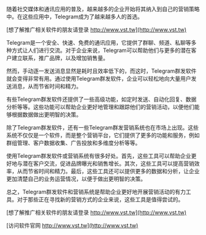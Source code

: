 随着社交媒体和通讯应用的普及，越来越多的企业开始将其纳入到自己的营销策略中。在这些应用中，Telegram成为了越来越多人的首选。

[想了解推广相关软件的朋友请登录 http://www.vst.tw](http://www.vst.tw)

Telegram是一个安全、快速、免费的通讯应用，它提供了群聊、频道、私聊等多种方式让人们进行交流。对于企业来说，Telegram可以帮助他们与更多的潜在客户建立联系，推广品牌，以及增加销售量。

然而，手动逐一发送消息显然是耗时且效率低下的，而这时，Telegram群发软件就会变得非常有用。通过使用Telegram群发软件，企业可以轻松地向大量用户发送消息，从而节省时间和精力。

有些Telegram群发软件还提供了一些高级功能，如定时发送、自动化回复、数据分析等等。这些功能可以帮助企业更好地管理和跟踪他们的营销活动，以便他们能够根据数据做出更明智的决策。

除了Telegram群发软件，还有一些Telegram群发营销系统也在市场上出现。这些系统不仅仅是一个软件，而是整个营销平台，它们提供了更多的功能和服务，例如群组管理、客户数据收集、广告投放和多维度分析等等。

使用Telegram群发软件或营销系统有很多好处。首先，这些工具可以帮助企业更好地与潜在客户交流，促进品牌曝光和销售增长。其次，这些工具可以提高营销效率，从而节省时间和精力。最后，这些工具还可以提供更多的数据和分析，让企业更加清楚自己的业务运营情况，以便于做出更明智的决策。

总之，Telegram群发软件和营销系统是帮助企业更好地开展营销活动的有力工具。对于那些正在寻找新的营销方式的企业来说，这些工具是值得尝试的。

[想了解推广相关软件的朋友请登录 http://www.vst.tw](http://www.vst.tw)


[访问软件官网 http://www.vst.tw](http://www.vst.tw)
